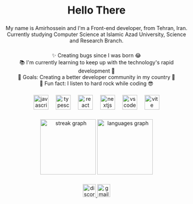 <h1 align="center">Hello There</h1>

###

<p align="center">My name is Amirhossein and I'm a Front-end developer, from Tehran, Iran.<br>Currently studying Computer Science at Islamic Azad University, Science and Research Branch.</p>

###

<p align="center">✨ Creating bugs since I was born 😂<br>📚 I'm currently learning to keep up with the technology's rapid development 😬<br>🎯 Goals: Creating a better developer community in my country 🤠<br>🎲 Fun fact: I listen to hard rock while coding 😎</p>

###

<div align="center">
  <img src="https://skillicons.dev/icons?i=js" height="40" alt="javascript logo"  />
  <img width="12" />
  <img src="https://skillicons.dev/icons?i=ts" height="40" alt="typescript logo"  />
  <img width="12" />
  <img src="https://skillicons.dev/icons?i=react" height="40" alt="react logo"  />
  <img width="12" />
  <img src="https://skillicons.dev/icons?i=nextjs" height="40" alt="nextjs logo"  />
  <img width="12" />
  <img src="https://skillicons.dev/icons?i=vscode" height="40" alt="vscode logo"  />
  <img width="12" />
  <img src="https://skillicons.dev/icons?i=vite" height="40" alt="vite logo"  />
</div>

###

<div align="center">
  <img src="https://streak-stats.demolab.com?user=AmirManshadi&locale=en&mode=daily&theme=react&hide_border=true&border_radius=5&date_format=j M[ Y]&order=3" height="150" alt="streak graph"  />
  <img src="https://github-readme-stats.vercel.app/api/top-langs?username=AmirManshadi&locale=en&hide_title=true&layout=compact&card_width=320&langs_count=4&theme=react&hide_border=true&order=2" height="150" alt="languages graph"  />
</div>

###

<div align="center">
  <a href="https://discordapp.com/users/698075083754962985" target="_blank">
    <img src="https://img.shields.io/static/v1?message=Discord&logo=discord&label=&color=7289DA&logoColor=white&labelColor=&style=flat" height="35" alt="discord logo"  />
  </a>
  <a href="mailto:amirmanshadi.code@gmail.com" target="_blank">
    <img src="https://img.shields.io/static/v1?message=Gmail&logo=gmail&label=&color=D14836&logoColor=white&labelColor=&style=flat" height="35" alt="gmail logo"  />
  </a>
</div>

###
